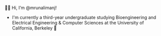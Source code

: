 👋🏾 Hi, I’m @mrunalimanj! 
* I'm currently a third-year undergraduate studying Bioengineering and Electrical Engineering & Computer Sciences at the University of California, Berkeley 🧸

<!---
mrunalimanj/mrunalimanj is a ✨ special ✨ repository because its `README.md` (this file) appears on your GitHub profile.
You can click the Preview link to take a look at your changes.
--->
